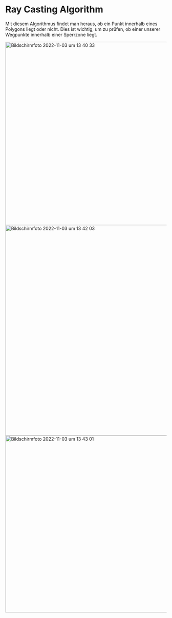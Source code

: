 # Ray Casting Algorithm
Mit diesem Algorithmus findet man heraus, ob ein Punkt innerhalb eines Polygons liegt oder nicht. Dies ist wichtig, um zu prüfen, ob einer unserer Wegpunkte innerhalb  einer Sperrzone liegt.

<img width="570" alt="Bildschirm­foto 2022-11-03 um 13 40 33" src="https://user-images.githubusercontent.com/46423967/199722787-2b521cbd-aa95-448a-ab4e-cbb695e4ddce.png">
<img width="655" alt="Bildschirm­foto 2022-11-03 um 13 42 03" src="https://user-images.githubusercontent.com/46423967/199723235-c908c567-f3b9-4a34-b9a0-accce98cf0a8.png">
<img width="551" alt="Bildschirm­foto 2022-11-03 um 13 43 01" src="https://user-images.githubusercontent.com/46423967/199723256-b8277f92-d767-40b0-9f33-a718c6e36fb4.png">
